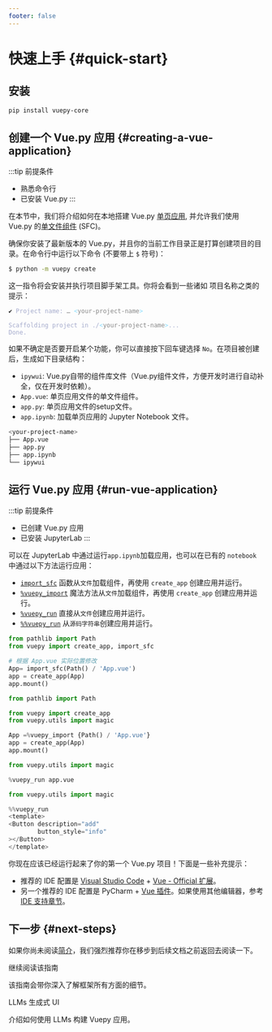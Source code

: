 ```yaml
---
footer: false
---
```


<script setup>
import { VTCodeGroup, VTCodeGroupTab } from '@vue/theme'
import { withBase } from 'vitepress'
</script>

# 快速上手 {#quick-start}

[//]: # (## 线上尝试 Vue {#try-vue-online})

[//]: # ()
[//]: # (- 想要快速体验 Vue，你可以直接试试我们的[演练场]&#40;https://play.vuejs.org/#eNo9jcEKwjAMhl/lt5fpQYfXUQfefAMvvRQbddC1pUuHUPrudg4HIcmXjyRZXEM4zYlEJ+T0iEPgXjn6BB8Zhp46WUZWDjCa9f6w9kAkTtH9CRinV4fmRtZ63H20Ztesqiylphqy3R5UYBqD1UyVAPk+9zkvV1CKbCv9poMLiTEfR2/IXpSoXomqZLtti/IFwVtA9A==&#41;。)

[//]: # ()
[//]: # (- 如果你更喜欢不用任何构建的原始 HTML，可以使用 [JSFiddle]&#40;https://jsfiddle.net/yyx990803/2ke1ab0z/&#41; 入门。)

[//]: # ()
[//]: # (- 如果你已经比较熟悉 Node.js 和构建工具等概念，还可以直接在浏览器中打开 [StackBlitz]&#40;https://vite.new/vue&#41; 来尝试完整的构建设置。)

## 安装

```sh
pip install vuepy-core
```

## 创建一个 Vue.py 应用 {#creating-a-vue-application}

:::tip 前提条件

- 熟悉命令行
- 已安装 Vue.py
:::

在本节中，我们将介绍如何在本地搭建 Vue.py [单页应用](/guide/extras/ways-of-using-vue#single-page-application-spa), 并允许我们使用 Vue.py 的[单文件组件](/guide/scaling-up/sfc) (SFC)。

确保你安装了最新版本的 Vue.py，并且你的当前工作目录正是打算创建项目的目录。在命令行中运行以下命令 (不要带上 `$` 符号)：

<VTCodeGroup>
  <VTCodeGroupTab label="Vue.py">

  ```sh
  $ python -m vuepy create
  ```

  </VTCodeGroupTab>
</VTCodeGroup>

这一指令将会安装并执行项目脚手架工具。你将会看到一些诸如 项目名称之类的提示：

<div class="language-sh"><pre><code><span style="color:var(--vt-c-green);">✔</span> <span style="color:#A6ACCD;">Project name: <span style="color:#888;">… <span style="color:#89DDFF;">&lt;</span><span style="color:#888;">your-project-name</span><span style="color:#89DDFF;">&gt;</span></span></span>
<span></span>
<span style="color:#A6ACCD;">Scaffolding project in ./<span style="color:#89DDFF;">&lt;</span><span style="color:#888;">your-project-name</span><span style="color:#89DDFF;">&gt;</span>...</span>
<span style="color:#A6ACCD;">Done.</span></code></pre></div>

如果不确定是否要开启某个功能，你可以直接按下回车键选择 `No`。在项目被创建后，生成如下目录结构：
* `ipywui`: Vue.py自带的组件库文件（Vue.py组件文件，方便开发时进行自动补全，仅在开发时依赖）。
* `App.vue`: 单页应用文件的单文件组件。
* `app.py`: 单页应用文件的setup文件。
* `app.ipynb`: 加载单页应用的 Jupyter Notebook 文件。

<VTCodeGroup>
  <VTCodeGroupTab label="tree">

  ```sh
<your-project-name>
├── App.vue
├── app.py
├── app.ipynb
└── ipywui
  ```

  </VTCodeGroupTab>

</VTCodeGroup>


## 运行 Vue.py 应用 {#run-vue-application}

:::tip 前提条件

- 已创建 Vue.py 应用
- 已安装 JupyterLab
  :::

可以在 JupyterLab 中通过运行`app.ipynb`加载应用，也可以在已有的 `notebook` 中通过以下方法运行应用：
* [`import_sfc`](/api/sfc-import-sfc) 函数从`文件`加载组件，再使用 `create_app` 创建应用并运行。
* [`%vuepy_import`](/api/ipython-magic.html#vuepy_import) 魔法方法从`文件`加载组件，再使用 `create_app` 创建应用并运行。
* [`%vuepy_run`](/api/ipython-magic.html#vuepy_run) 直接从`文件`创建应用并运行。
* [`%%vuepy_run`](/api/ipython-magic.html#vuepy_run_cell) 从`源码字符串`创建应用并运行。

<VTCodeGroup>
  <VTCodeGroupTab label="import_sfc">

  ```python
from pathlib import Path
from vuepy import create_app, import_sfc

# 根据 App.vue 实际位置修改
App= import_sfc(Path() / 'App.vue')
app = create_app(App)
app.mount()
  ```

  </VTCodeGroupTab>

  <VTCodeGroupTab label="%vuepy_import">

  ```python
from pathlib import Path

from vuepy import create_app
from vuepy.utils import magic

App =%vuepy_import {Path() / 'App.vue'}
app = create_app(App)
app.mount()
  ```

  </VTCodeGroupTab>

  <VTCodeGroupTab label="%vuepy_run">

  ```python
from vuepy.utils import magic

%vuepy_run app.vue
  ```

  </VTCodeGroupTab>

  <VTCodeGroupTab label="%%vuepy_run">

  ```python
from vuepy.utils import magic

%%vuepy_run
<template>
  <Button description="add"
          button_style="info"
  ></Button>
</template>
  ```

  </VTCodeGroupTab>

</VTCodeGroup>

你现在应该已经运行起来了你的第一个 Vue.py 项目！下面是一些补充提示：

- 推荐的 IDE 配置是 [Visual Studio Code](https://code.visualstudio.com/) + [Vue - Official 扩展](https://marketplace.visualstudio.com/items?itemName=Vue.volar)。
- 另一个推荐的 IDE 配置是 PyCharm + [Vue 插件](https://plugins.jetbrains.com/plugin/9442-vue-js)。如果使用其他编辑器，参考 [IDE 支持章节](/guide/scaling-up/tooling#ide-support)。

[//]: # (- 更多工具细节，包括与后端框架的整合，我们会在[工具链指南]&#40;/guide/scaling-up/tooling&#41;进行讨论。)
[//]: # (- 要了解构建工具 Vite 更多背后的细节，请查看 [Vite 文档]&#40;https://cn.vitejs.dev&#41;。)
[//]: # (- 如果你选择使用 TypeScript，请阅读 [TypeScript 使用指南]&#40;typescript/overview&#41;。)

## 下一步 {#next-steps}

如果你尚未阅读[简介](/guide/introduction)，我们强烈推荐你在移步到后续文档之前返回去阅读一下。

<div class="vt-box-container next-steps">

  <a class="vt-box" :href="withBase('/guide/essentials/application')">
    <p class="next-steps-link">继续阅读该指南</p>
    <p class="next-steps-caption">该指南会带你深入了解框架所有方面的细节。</p>
  </a>

  <a class="vt-box" :href="withBase('/guide/build-vuepy-withs-llms')">
    <p class="next-steps-link">LLMs 生成式 UI</p>
    <p class="next-steps-caption">介绍如何使用 LLMs 构建 Vuepy 应用。</p>
  </a>

[//]: # (  <a class="vt-box" href="/examples/">)
[//]: # (    <p class="next-steps-link">查看示例</p>)
[//]: # (    <p class="next-steps-caption">浏览核心功能和常见用户界面的示例。</p>)
[//]: # (  </a>)
</div>
